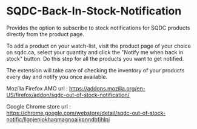 # SQDC-Back-In-Stock-Notification
Provides the option to subscribe to stock notifications for SQDC products directly from the product page.

To add a product on your watch-list, visit the product page of your choice on sqdc.ca, select your quantity and click the "Notify me when back in stock" button. Do this step for all the products you want to get notified. 

The extension will take care of checking the inventory of your products every day and notify you once available.


Mozilla Firefox AMO url : https://addons.mozilla.org/en-US/firefox/addon/sqdc-out-of-stock-notification/

Google Chrome store url : https://chrome.google.com/webstore/detail/sqdc-out-of-stock-notific/llgnjenjokhagmagnoaikpnndbfjhlpj
